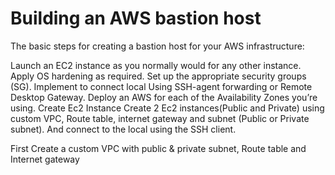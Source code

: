 # Building an AWS bastion host
 The basic steps for creating a bastion host for your AWS infrastructure:

Launch an EC2 instance as you normally would for any other instance.
Apply OS hardening as required.
Set up the appropriate security groups (SG).
Implement to connect local Using SSH-agent forwarding or Remote Desktop Gateway.
Deploy an AWS for each of the Availability Zones you’re using.
Create Ec2 Instance
Create 2 Ec2 instances(Public and Private) using custom VPC, Route table, internet gateway and subnet (Public or Private subnet). And connect to the local using the SSH client.

First Create a custom VPC with public & private subnet, Route table and Internet gateway
